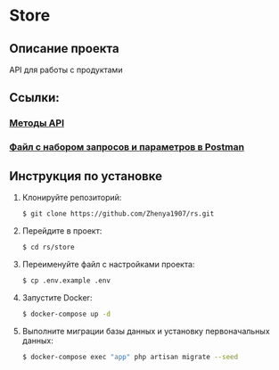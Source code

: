 # Store

## Описание проекта

API для работы с продуктами

## Ссылки:

### [Методы API](store/api_v1.md)

### [Файл с набором запросов и параметров в Postman](store/store.postman_collection.json)

## Инструкция по установке

1. Клонируйте репозиторий:
    ```sh
    $ git clone https://github.com/Zhenya1907/rs.git
    ```
2. Перейдите в проект:
    ```sh
    $ cd rs/store
    ```
3. Переименуйте файл с настройками проекта:
    ```sh
    $ cp .env.example .env
    ```
4. Запустите Docker:
    ```sh
    $ docker-compose up -d
    ```
5. Выполните миграции базы данных и установку первоначальных данных:
    ```sh
    $ docker-compose exec "app" php artisan migrate --seed
   ```



